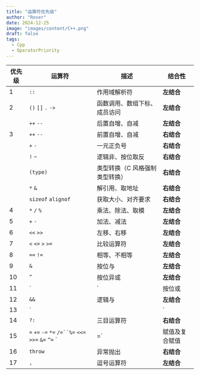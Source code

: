 ```yaml
---
title: "运算符优先级"
author: "Roser"
date: 2024-12-25
image: "images/content/C++.png"
draft: false
tags:
  - Cpp
  - OperatorPriority
---
```


| 优先级 | 运算符                                                 | 描述               | 结合性     |
| --- | --------------------------------------------------- | ---------------- | ------- |
| 1   | `::`                                                | 作用域解析符           | **左结合** |
| 2   | `()` `[]` `.` `->`                                  | 函数调用、数组下标、成员访问   | **左结合** |
|     | `++` `--`                                           | 后置自增、自减          | **左结合** |
| 3   | `++` `--`                                           | 前置自增、自减          | **右结合** |
|     | `+` `-`                                             | 一元正负号            | **右结合** |
|     | `!` `~`                                             | 逻辑非、按位取反         | **右结合** |
|     | `(type)`                                            | 类型转换（C 风格强制类型转换） | **右结合** |
|     | `*` `&`                                             | 解引用、取地址          | **右结合** |
|     | `sizeof` `alignof`                                  | 获取大小、对齐要求        | **右结合** |
| 4   | `*` `/` `%`                                         | 乘法、除法、取模         | **左结合** |
| 5   | `+` `-`                                             | 加法、减法            | **左结合** |
| 6   | `<<` `>>`                                           | 左移、右移            | **左结合** |
| 7   | `<` `<=` `>` `>=`                                   | 比较运算符            | **左结合** |
| 8   | `==` `!=`                                           | 相等、不相等           | **左结合** |
| 9   | `&`                                                 | 按位与              | **左结合** |
| 10  | `^`                                                 | 按位异或             | **左结合** |
| 11  | `                                                   | `                | 按位或     |
| 12  | `&&`                                                | 逻辑与              | **左结合** |
| 13  | `                                                   |                  | `       |
| 14  | `?:`                                                | 三目运算符            | **右结合** |
| 15  | `=` `+=` `-=` `*=` `/=``%=` `<<=` `>>=` `&=` `^=` ` | =`               | 赋值及复合赋值 |
| 16  | `throw`                                             | 异常抛出             | **右结合** |
| 17  | `,`                                                 | 逗号运算符            | **左结合** |
